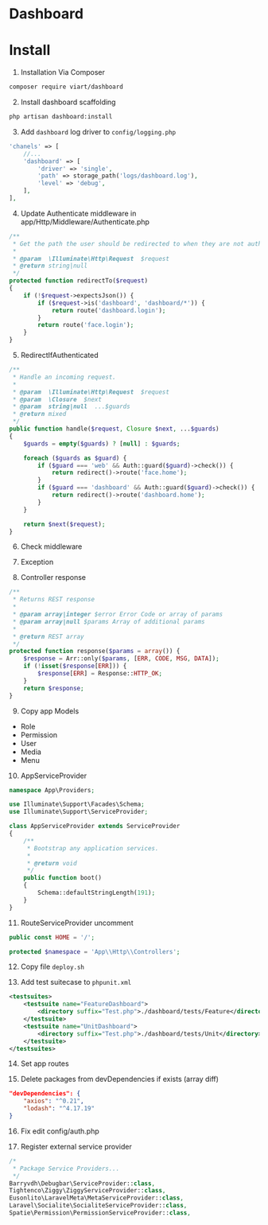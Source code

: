 # Dashboard

# Install

1. Installation Via Composer

```bash
composer require viart/dashboard
```

2. Install dashboard scaffolding

```bash
php artisan dashboard:install
```

3. Add `dashboard` log driver to `config/logging.php`

```php
'chanels' => [
    //...
    'dashboard' => [
        'driver' => 'single',
        'path' => storage_path('logs/dashboard.log'),
        'level' => 'debug',
    ],
],
```

4. Update Authenticate middleware in app/Http/Middleware/Authenticate.php

```php
/**
 * Get the path the user should be redirected to when they are not authenticated.
 *
 * @param  \Illuminate\Http\Request  $request
 * @return string|null
 */
protected function redirectTo($request)
{
    if (!$request->expectsJson()) {
        if ($request->is('dashboard', 'dashboard/*')) {
            return route('dashboard.login');
        }
        return route('face.login');
    }
}
```

5. RedirectIfAuthenticated

```php
/**
 * Handle an incoming request.
 *
 * @param  \Illuminate\Http\Request  $request
 * @param  \Closure  $next
 * @param  string|null  ...$guards
 * @return mixed
 */
public function handle($request, Closure $next, ...$guards)
{
    $guards = empty($guards) ? [null] : $guards;

    foreach ($guards as $guard) {
        if ($guard === 'web' && Auth::guard($guard)->check()) {
            return redirect()->route('face.home');
        }
        if ($guard === 'dashboard' && Auth::guard($guard)->check()) {
            return redirect()->route('dashboard.home');
        }
    }

    return $next($request);
}
```

6. Check middleware

7. Exception

8. Controller response

```php
/**
 * Returns REST response
 *
 * @param array|integer $error Error Code or array of params
 * @param array|null $params Array of additional params
 *
 * @return REST array
 */
protected function response($params = array()) {
    $response = Arr::only($params, [ERR, CODE, MSG, DATA]);
    if (!isset($response[ERR])) {
        $response[ERR] = Response::HTTP_OK;
    }
    return $response;
}
```

9. Copy app Models

- Role
- Permission
- User
- Media
- Menu

10. AppServiceProvider

```php
namespace App\Providers;

use Illuminate\Support\Facades\Schema;
use Illuminate\Support\ServiceProvider;

class AppServiceProvider extends ServiceProvider
{
    /**
     * Bootstrap any application services.
     *
     * @return void
     */
    public function boot()
    {
        Schema::defaultStringLength(191);
    }
}
```

11. RouteServiceProvider uncomment

```php
public const HOME = '/';

protected $namespace = 'App\\Http\\Controllers';
```

12. Copy file `deploy.sh`

13. Add test suitecase to `phpunit.xml`

```xml
<testsuites>
    <testsuite name="FeatureDashboard">
        <directory suffix="Test.php">./dashboard/tests/Feature</directory>
    </testsuite>
    <testsuite name="UnitDashboard">
        <directory suffix="Test.php">./dashboard/tests/Unit</directory>
    </testsuite>
</testsuites>
```

14. Set app routes

15. Delete packages from devDependencies if exists (array diff)

```json
"devDependencies": {
    "axios": "^0.21",
    "lodash": "^4.17.19"
}
```

16. Fix edit config/auth.php

17. Register external service provider

```php
/*
 * Package Service Providers...
 */
Barryvdh\Debugbar\ServiceProvider::class,
Tightenco\Ziggy\ZiggyServiceProvider::class,
Eusonlito\LaravelMeta\MetaServiceProvider::class,
Laravel\Socialite\SocialiteServiceProvider::class,
Spatie\Permission\PermissionServiceProvider::class,
```
